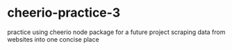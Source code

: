 # cheerio-practice-3

practice using cheerio node package for a future project scraping data from websites into one concise place
